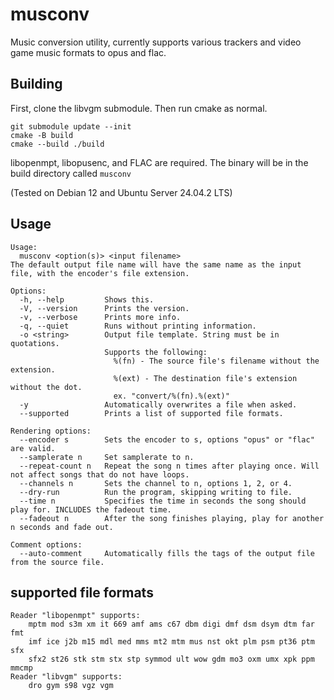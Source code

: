 # musconv
Music conversion utility, currently supports various trackers and video game music formats to opus and flac.

## Building
First, clone the libvgm submodule.
Then run cmake as normal.
```
git submodule update --init
cmake -B build
cmake --build ./build
```
libopenmpt, libopusenc, and FLAC are required. 
The binary will be in the build directory called `musconv`

(Tested on Debian 12 and Ubuntu Server 24.04.2 LTS)

## Usage
```
Usage:
  musconv <option(s)> <input filename>
The default output file name will have the same name as the input file, with the encoder's file extension.

Options:
  -h, --help         Shows this.
  -V, --version      Prints the version.
  -v, --verbose      Prints more info.
  -q, --quiet        Runs without printing information.
  -o <string>        Output file template. String must be in quotations.
                     Supports the following:
                       %(fn) - The source file's filename without the extension.
                       %(ext) - The destination file's extension without the dot.
                       ex. "convert/%(fn).%(ext)"
  -y                 Automatically overwrites a file when asked.
  --supported        Prints a list of supported file formats.

Rendering options:
  --encoder s        Sets the encoder to s, options "opus" or "flac" are valid.
  --samplerate n     Set samplerate to n.
  --repeat-count n   Repeat the song n times after playing once. Will not affect songs that do not have loops.
  --channels n       Sets the channel to n, options 1, 2, or 4.
  --dry-run          Run the program, skipping writing to file.
  --time n           Specifies the time in seconds the song should play for. INCLUDES the fadeout time.
  --fadeout n        After the song finishes playing, play for another n seconds and fade out.

Comment options:
  --auto-comment     Automatically fills the tags of the output file from the source file.
```

## supported file formats
```
Reader "libopenmpt" supports:
    mptm mod s3m xm it 669 amf ams c67 dbm digi dmf dsm dsym dtm far fmt
    imf ice j2b m15 mdl med mms mt2 mtm mus nst okt plm psm pt36 ptm sfx
    sfx2 st26 stk stm stx stp symmod ult wow gdm mo3 oxm umx xpk ppm mmcmp
Reader "libvgm" supports:
    dro gym s98 vgz vgm
```
